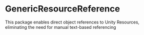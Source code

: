 # GenericResourceReference
This package enables direct object references to Unity Resources, eliminating the need for manual text-based referencing
